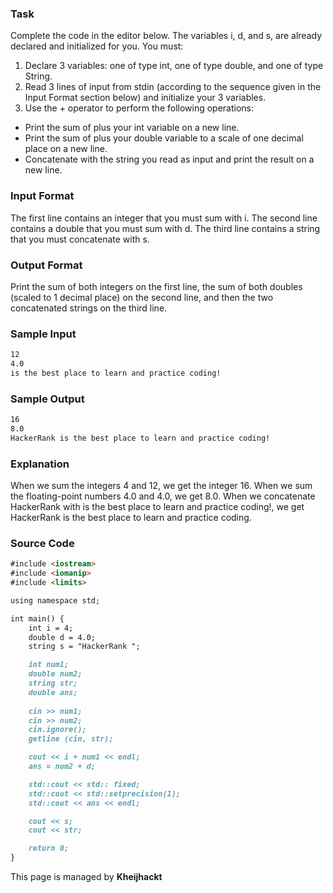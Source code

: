 
### Task
Complete the code in the editor below. The variables i, d, and s, are already declared and initialized for you. You must:
1. Declare 3 variables: one of type int, one of type double, and one of type String.
2. Read 3 lines of input from stdin (according to the sequence given in the Input Format section below) and initialize your 3 variables.
3. Use the + operator to perform the following operations:
- Print the sum of  plus your int variable on a new line.
- Print the sum of  plus your double variable to a scale of one decimal place on a new line.
- Concatenate  with the string you read as input and print the result on a new line.

### Input Format
The first line contains an integer that you must sum with i.
The second line contains a double that you must sum with d.
The third line contains a string that you must concatenate with s.

### Output Format
Print the sum of both integers on the first line, the sum of both doubles (scaled to 1 decimal place) on the second line, and then the two concatenated strings on the third line.

### Sample Input
```markdown
12
4.0
is the best place to learn and practice coding!
```
### Sample Output
```markdown
16
8.0
HackerRank is the best place to learn and practice coding!
```
### Explanation
When we sum the integers 4 and 12, we get the integer 16.
When we sum the floating-point numbers 4.0 and 4.0, we get 8.0.
When we concatenate HackerRank with is the best place to learn and practice coding!, we get HackerRank is the best place to learn and practice coding.
### Source Code
```markdown
#include <iostream>
#include <iomanip>
#include <limits>

using namespace std;

int main() {
    int i = 4;
    double d = 4.0;
    string s = "HackerRank ";

    int num1;
    double num2;
    string str;
    double ans;
    
    cin >> num1;
    cin >> num2;
    cin.ignore();
    getline (cin, str);

    cout << i + num1 << endl;
    ans = num2 + d;

    std::cout << std:: fixed;
    std::cout << std::setprecision(1);
    std::cout << ans << endl;

    cout << s;
    cout << str;

    return 0;
}
```



This page is managed by **Kheijhackt**
